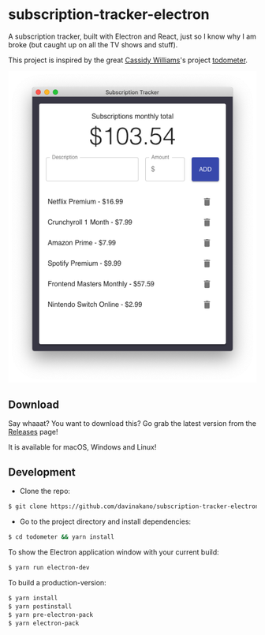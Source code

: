 # subscription-tracker-electron

A subscription tracker, built with Electron and React, just so I know why I am broke (but caught up on all the TV shows and stuff).

This project is inspired by the great [Cassidy Williams](https://github.com/cassidoo)'s project [todometer](https://github.com/cassidoo/todometer).

![subscription-tracker](assets/screenshot.png)

## Download

Say whaaat? You want to download this? Go grab the latest version from the [Releases](https://github.com/davinakano/subscription-tracker-electron/releases) page!

It is available for macOS, Windows and Linux!

## Development

- Clone the repo:

```bash
$ git clone https://github.com/davinakano/subscription-tracker-electron.git
```

- Go to the project directory and install dependencies:

```bash
$ cd todometer && yarn install
```

To show the Electron application window with your current build:

```bash
$ yarn run electron-dev
```

To build a production-version:

```bash
$ yarn install
$ yarn postinstall
$ yarn pre-electron-pack
$ yarn electron-pack
```
